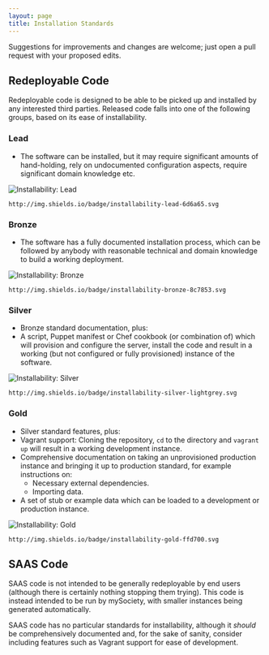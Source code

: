```yaml
---
layout: page
title: Installation Standards
---
```


Suggestions for improvements and changes are welcome;
just open a pull request with your proposed edits.

## Redeployable Code

Redeployable code is designed to be able to be picked up and installed by any
interested third parties. Released code falls into one of the following groups,
based on its ease of installability.

### Lead

* The software can be installed, but it may require significant amounts of
  hand-holding, rely on undocumented configuration aspects, require significant
  domain knowledge etc.

![Installability: Lead](http://img.shields.io/badge/installability-lead-6d6a65.svg)

`http://img.shields.io/badge/installability-lead-6d6a65.svg`

### Bronze

* The software has a fully documented installation process, which can be
  followed by anybody with reasonable technical and domain knowledge to build a
  working deployment.

![Installability: Bronze](http://img.shields.io/badge/installability-bronze-8c7853.svg)

`http://img.shields.io/badge/installability-bronze-8c7853.svg`

### Silver

* Bronze standard documentation, plus:
* A script, Puppet manifest or Chef cookbook (or combination of) which will
  provision and configure the server, install the code and result in a working
  (but not configured or fully provisioned) instance of the software.

![Installability: Silver](http://img.shields.io/badge/installability-silver-lightgrey.svg)

`http://img.shields.io/badge/installability-silver-lightgrey.svg`

### Gold

* Silver standard features, plus:
* Vagrant support: Cloning the repository, `cd` to the directory and `vagrant
  up` will result in a working development instance.
* Comprehensive documentation on taking an unprovisioned production instance
  and bringing it up to production standard, for example instructions on:
  * Necessary external dependencies.
  * Importing data.
* A set of stub or example data which can be loaded to a development or
  production instance.

![Installability: Gold](http://img.shields.io/badge/installability-gold-ffd700.svg)

`http://img.shields.io/badge/installability-gold-ffd700.svg`

## SAAS Code

SAAS code is not intended to be generally redeployable by end users (although
there is certainly nothing stopping them trying). This code is instead intended
to be run by mySociety, with smaller instances being generated automatically.

SAAS code has no particular standards for installability, although it *should*
be comprehensively documented and, for the sake of sanity, consider including
features such as Vagrant support for ease of development.
